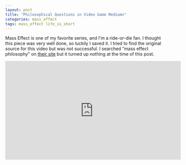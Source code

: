 ```yaml
---
layout: post
title: "Philosophical Questions in Video Game Mediums"
categories: mass_effect
tags: mass_effect life_is_short
---
```


Mass Effect is one of my favorite series, and I'm a ride-or-die fan. I thought this piece was very well done, so luckily I saved it. I tried to find the original source for this video but was not successful. I searched "mass effect philosophy" on <a href="https://www.escapistmagazine.com">their site</a> but it turned up nothing at the time of this post. 

<iframe width="560" height="315" src="https://www.youtube.com/embed/jKmFvEe4JPM" title="YouTube video player" frameborder="0" allow="accelerometer; autoplay; clipboard-write; encrypted-media; gyroscope; picture-in-picture; web-share" allowfullscreen></iframe>
